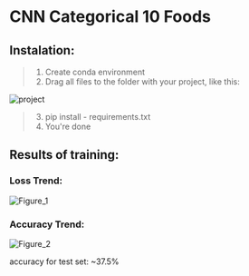 # CNN Categorical 10 Foods
## Instalation: 
> 1. Create conda environment
> 2. Drag all files to the folder with your project, like this:

![project](https://github.com/nerdpai/regresion_model_insurance/assets/108216368/34a25b1a-cb6f-40d3-860b-1dca53879cca)
> 3. pip install - requirements.txt
> 4. You're done


## Results of training:

### Loss Trend:
![Figure_1](https://github.com/nerdpai/cnn_categorical_10_foods/assets/108216368/12b667a8-7021-4e8b-9b53-c2194f77a913)

### Accuracy Trend:
![Figure_2](https://github.com/nerdpai/cnn_categorical_10_foods/assets/108216368/d721ff8a-50a5-4c48-8200-999866cb6e03)

accuracy for test set: ~37.5%

